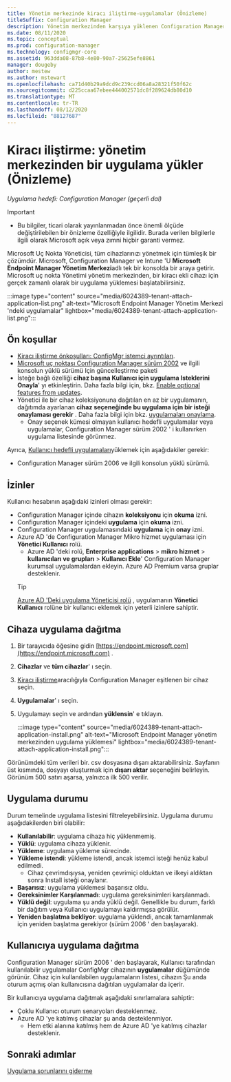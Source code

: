 ```yaml
---
title: Yönetim merkezinde kiracı iliştirme-uygulamalar (Önizleme)
titleSuffix: Configuration Manager
description: Yönetim merkezinden karşıya yüklenen Configuration Manager cihazları için uygulama yükleme.
ms.date: 08/11/2020
ms.topic: conceptual
ms.prod: configuration-manager
ms.technology: configmgr-core
ms.assetid: 963dda08-87b8-4e80-90a7-25625efe8861
manager: dougeby
author: mestew
ms.author: mstewart
ms.openlocfilehash: ca71d40b29a9dcd9c239ccd06a8a28321f50f62c
ms.sourcegitcommit: d225ccaa67ebee444002571dc8f289624db80d10
ms.translationtype: MT
ms.contentlocale: tr-TR
ms.lasthandoff: 08/12/2020
ms.locfileid: "88127687"
---
```

# <a name="tenant-attach-install-an-application-from-the-admin-center-preview"></a><a name="bkmk_apps"></a>Kiracı iliştirme: yönetim merkezinden bir uygulama yükler (Önizleme)
<!--cm 6024389, in 7220536 pubpreview Aug 10, 2020-->
*Uygulama hedefi: Configuration Manager (geçerli dal)*

> [!Important]
> - Bu bilgiler, ticari olarak yayınlanmadan önce önemli ölçüde değiştirilebilen bir önizleme özelliğiyle ilgilidir. Burada verilen bilgilerle ilgili olarak Microsoft açık veya zımni hiçbir garanti vermez.

Microsoft Uç Nokta Yöneticisi, tüm cihazlarınızı yönetmek için tümleşik bir çözümdür. Microsoft, Configuration Manager ve Intune 'U **Microsoft Endpoint Manager Yönetim Merkezi**adlı tek bir konsolda bir araya getirir. Microsoft uç nokta Yönetimi yönetim merkezinden, bir kiracı ekli cihazı için gerçek zamanlı olarak bir uygulama yüklemesi başlatabilirsiniz.

   :::image type="content" source="media/6024389-tenant-attach-application-list.png" alt-text="Microsoft Endpoint Manager Yönetim Merkezi 'ndeki uygulamalar" lightbox="media/6024389-tenant-attach-application-list.png":::

## <a name="prerequisites"></a>Ön koşullar

- [Kiracı iliştirme önkoşulları: ConfigMgr istemci ayrıntıları](client-details.md#prerequisites).
- [Microsoft uç noktası Configuration Manager sürüm 2002](https://support.microsoft.com/help/4560496/) ve ilgili konsolun yüklü sürümü Için güncelleştirme paketi
- İsteğe bağlı özelliği **cihaz başına Kullanıcı için uygulama Isteklerini Onayla**' yı etkinleştirin. Daha fazla bilgi için, bkz. [Enable optional features from updates](../core/servers/manage/install-in-console-updates.md#bkmk_options).
- Yönetici ile bir cihaz koleksiyonuna dağıtılan en az bir uygulamanın, dağıtımda ayarlanan **cihaz seçeneğinde bu uygulama için bir isteği onaylaması gerekir** . Daha fazla bilgi için bkz. [uygulamaları onaylama](../apps/deploy-use/app-approval.md#bkmk_opt).
   - Onay seçenek kümesi olmayan kullanıcı hedefli uygulamalar veya uygulamalar, Configuration Manager sürüm 2002 ' i kullanırken uygulama listesinde görünmez.

Ayrıca, [Kullanıcı hedefli uygulamaları](#bkmk_user)yüklemek için aşağıdakiler gerekir:<!--7518897-->

- Configuration Manager sürüm 2006 ve ilgili konsolun yüklü sürümü.


## <a name="permissions"></a>İzinler

Kullanıcı hesabının aşağıdaki izinleri olması gerekir:

- Configuration Manager içinde cihazın **koleksiyonu** için **okuma** izni.
- Configuration Manager içindeki **uygulama** için **okuma** izni.
- Configuration Manager uygulamasındaki **uygulama** için **onay** izni.
- Azure AD 'de Configuration Manager Mikro hizmet uygulaması için **Yönetici Kullanıcı** rolü. 
  - Azure AD 'deki rolü, **Enterprise applications**  >  **mikro hizmet**  >  **kullanıcıları ve grupları**  >  **Kullanıcı Ekle**' Configuration Manager kurumsal uygulamalardan ekleyin. Azure AD Premium varsa gruplar desteklenir.
   > [!TIP]
   > [Azure AD 'Deki uygulama Yöneticisi rolü](https://docs.microsoft.com/azure/active-directory/users-groups-roles/directory-assign-admin-roles) , uygulamanın **Yönetici Kullanıcı** rolüne bir kullanıcı eklemek için yeterli izinlere sahiptir.

## <a name="deploy-an-application-to-a-device"></a><a name="bkmk_deploy"></a>Cihaza uygulama dağıtma

1. Bir tarayıcıda öğesine gidin [https://endpoint.microsoft.com](https://endpoint.microsoft.com) .
1. **Cihazlar** ve **tüm cihazlar**' ı seçin.
1. [Kiracı iliştirme](device-sync-actions.md)aracılığıyla Configuration Manager eşitlenen bir cihaz seçin.
1. **Uygulamalar**' ı seçin.
1. Uygulamayı seçin ve ardından **yüklensin**' e tıklayın.

   :::image type="content" source="media/6024389-tenant-attach-application-install.png" alt-text="Microsoft Endpoint Manager yönetim merkezinden uygulama yüklemesi" lightbox="media/6024389-tenant-attach-application-install.png":::

Görünümdeki tüm verileri bir. csv dosyasına dışarı aktarabilirsiniz. Sayfanın üst kısmında, dosyayı oluşturmak için **dışarı aktar** seçeneğini belirleyin. Görünüm 500 satırı aşarsa, yalnızca ilk 500 verilir.

## <a name="application-status"></a>Uygulama durumu

Durum temelinde uygulama listesini filtreleyebilirsiniz. Uygulama durumu aşağıdakilerden biri olabilir:

- **Kullanılabilir**: uygulama cihaza hiç yüklenmemiş.
- **Yüklü**: uygulama cihaza yüklenir.
- **Yükleme**: uygulama yükleme sürecinde.
- **Yükleme istendi**: yükleme istendi, ancak istemci isteği henüz kabul edilmedi.
   - Cihaz çevrimdışıysa, yeniden çevrimiçi olduktan ve ilkeyi aldıktan sonra Install isteği onaylanır.  
- **Başarısız**: uygulama yüklemesi başarısız oldu.
- **Gereksinimler Karşılanmadı**: uygulama gereksinimleri karşılanmadı.
- **Yüklü değil**: uygulama şu anda yüklü değil. Genellikle bu durum, farklı bir dağıtım veya Kullanıcı uygulamayı kaldırmışsa görülür.
- **Yeniden başlatma bekliyor**: uygulama yüklendi, ancak tamamlanmak için yeniden başlatma gerekiyor (sürüm 2006 ' den başlayarak).

## <a name="deploy-an-application-to-a-user"></a><a name="bkmk_user"></a>Kullanıcıya uygulama dağıtma
<!--7518897-->
Configuration Manager sürüm 2006 ' den başlayarak, Kullanıcı tarafından kullanılabilir uygulamalar ConfigMgr cihazının **uygulamalar** düğümünde görünür. Cihaz için kullanılabilen uygulamaların listesi, cihazın Şu anda oturum açmış olan kullanıcısına dağıtılan uygulamalar da içerir.

Bir kullanıcıya uygulama dağıtmak aşağıdaki sınırlamalara sahiptir:
- Çoklu Kullanıcı oturum senaryoları desteklenmez.
- Azure AD 'ye katılmış cihazlar şu anda desteklenmiyor.
   - Hem etki alanına katılmış hem de Azure AD 'ye katılmış cihazlar desteklenir.

## <a name="next-steps"></a>Sonraki adımlar

[Uygulama sorunlarını giderme](troubleshoot-applications.md)